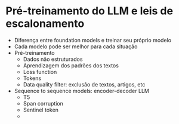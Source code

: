 # Pré-treinamento do LLM e leis de escalonamento

- Diferença entre foundation models e treinar seu próprio modelo
- Cada modelo pode ser melhor para cada situação
- Pré-treinamento
    - Dados não estruturados
    - Aprendizagem dos padrões dos textos
    - Loss function
    - Tokens
    - Data quality filter: exclusão de textos, artigos, etc
- Sequence to sequence models: encoder-decoder LLM
  - T5
  - Span corruption
  - Sentinel token
  - 
